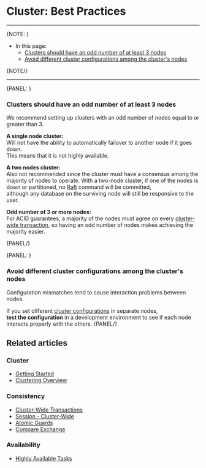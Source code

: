 # Cluster: Best Practices

---

{NOTE: }

* In this page:
   * [Clusters should have an odd number of at least 3 nodes](../../server/clustering/cluster-best-practice-and-configuration#clusters-should-have-an-odd-number-of-at-least-3-nodes)
   * [Avoid different cluster configurations among the cluster's nodes](../../server/clustering/cluster-best-practice-and-configuration#avoid-different-cluster-configurations-among-the-clusters-nodes)

{NOTE/}

---

{PANEL: }

### Clusters should have an odd number of at least 3 nodes

We recommend setting up clusters with an odd number of nodes equal to or greater than 3.

**A single node cluster:**  
Will not have the ability to automatically failover to another node if it goes down.  
This means that it is not highly available.  

**A two nodes cluster:**  
Also not recommended since the cluster must have a consensus among the majority of nodes to operate. 
With a two-node cluster, if one of the nodes is down or partitioned, no [Raft](../../glossary/raft-algorithm) 
command will be committed,  
although any database on the surviving node will still be responsive to the user.  

**Odd number of 3 or more nodes:**  
For ACID guarantees, a majority of the nodes must agree on every [cluster-wide transaction](../../server/clustering/cluster-transactions), 
so having an odd number of nodes makes achieving the majority easier.

{PANEL/}

{PANEL: }

### Avoid different cluster configurations among the cluster's nodes

Configuration mismatches tend to cause interaction problems between nodes.

If you set different [cluster configurations](../../server/configuration/cluster-configuration) in separate nodes,  
**test the configuration** in a development environment to see if each node interacts properly with the others.
{PANEL/}

## Related articles 

### Cluster

- [Getting Started](../../start/getting-started)
- [Clustering Overview](../../server/clustering/overview)

### Consistency

- [Cluster-Wide Transactions](../../server/clustering/cluster-transactions)
- [Session - Cluster-Wide](../../client-api/session/cluster-transaction)
- [Atomic Guards](../../client-api/operations/compare-exchange/atomic-guards)
- [Compare Exchange](../../client-api/operations/compare-exchange/overview)

### Availability

- [Highly Available Tasks](../../server/clustering/distribution/highly-available-tasks)


